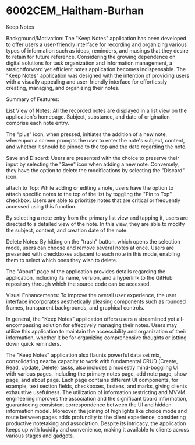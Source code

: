 # 6002CEM_Haitham-Burhan

 Keep Notes

Background/Motivation:
The "Keep Notes" application has been developed to offer users a user-friendly interface for recording and organizing various types of information such as ideas, reminders, and musings that they desire to retain for future reference. Considering the growing dependence on digital solutions for task organization and information management, a straightforward yet efficient notes application becomes indispensable. The "Keep Notes" application was designed with the intention of providing users with a visually appealing and user-friendly interface for effortlessly creating, managing, and organizing their notes.


Summary of Features:

List View of Notes: All the recorded notes are displayed in a list view on the application's homepage. Subject, substance, and date of origination comprise each note entry.

The "plus" icon, when pressed, initiates the addition of a new note, whereupon a screen prompts the user to enter the note's subject, content, and whether it should be pinned to the top and the date regarding the note.

Save and Discard: Users are presented with the choice to preserve their input by selecting the "Save" icon when adding a new note. Conversely, they have the option to delete the modifications by selecting the "Discard" icon.

attach to Top: While adding or editing a note, users have the option to attach specific notes to the top of the list by toggling the "Pin to Top" checkbox. Users are able to prioritize notes that are critical or frequently accessed using this function.

By selecting a note entry from the primary list view and tapping it, users are directed to a detailed view of the note. In this view, they are able to modify the subject, content, and creation date of the note.

Delete Notes: By hitting on the "trash" button, which opens the selection mode, users can choose and remove several notes at once. Users are presented with checkboxes adjacent to each note in this mode, enabling them to select which ones they wish to delete.

The "About" page of the application provides details regarding the application, including its name, version, and a hyperlink to the GitHub repository through which the source code can be accessed.

Visual Enhancements: To improve the overall user experience, the user interface incorporates aesthetically pleasing components such as rounded frames, transparent backgrounds, and graphical controls.

In general, the "Keep Notes" application offers users a streamlined yet all-encompassing solution for effectively managing their notes. Users may utilize this application to maintain the accessibility and organization of their information, whether it be for organizing comprehensive thoughts or jotting down quick reminders.

The "Keep Notes" application also flaunts powerful data set mix, consolidating nearby capacity to work with fundamental CRUD (Create, Read, Update, Delete) tasks, also includes a modestly mind-boggling UI with various pages, including the primary notes page, add note page, show page, and about page. Each page contains different UI components, for example, text section fields, checkboxes, fastens, and marks, giving clients exhaustive usefulness. The utilization of information restricting and MVVM engineering improves the association and the significant board information, guaranteeing consistent correspondence between the UI and hidden information model. Moreover, the joining of highlights like choice mode and route between pages adds profundity to the client experience, considering productive notetaking and association. Despite its intricacy, the application keeps up with lucidity and convenience, making it available to clients across various stages and gadgets.
